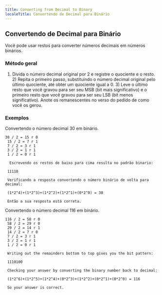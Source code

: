```yaml
---
title: Converting from Decimal to Binary
localeTitle: Convertendo de Decimal para Binário
---
```

## Convertendo de Decimal para Binário

Você pode usar restos para converter números decimais em números binários.

### Método geral

1) Divida o número decimal original por 2 e registre o quociente e o resto. 2) Repita o primeiro passo, substituindo o número decimal original pelo último quociente, até obter um quociente igual a 0. 3) Leve o último resto que você gravou para ser seu MSB (bit mais significativo) e o primeiro resto que você gravou para ser seu LSB (bit menos significativo). Anote os remanescentes no verso do pedido de como você os gerou.

### Exemplos

Convertendo o número decimal 30 em binário.
```
30 / 2 = 15 r 0 
 15 / 2 = 7 r 1 
 7 / 2 = 3 r 1 
 3 / 2 = 1 r 1 
 1 / 2 = 0 r 1 
 
  Escrevendo os restos de baixo para cima resulta no padrão binario:
 
 11110 
 
 Verificando a resposta convertendo o número binário de volta para decimal:
 
 (1*2^4)+(1*2^3)+(1*2^2)+(1*2^1)+(0*2^0) = 30 
 
 Então a sua resposta está correta. 
```

Convertendo o número decimal 116 em binário.
```
116 / 2 = 58 r 0 
 58 / 2 = 29 r 0 
 29 / 2 = 14 r 1 
 14 / 2 = 7 r 0 
 7 / 2 = 3 r 1 
 3 / 2 = 1 r 1 
 1 / 2 = 0 r 1 
 
 Writing out the remainders bottom to top gives you the bit pattern: 
 
 1110100 
 
 Checking your answer by converting the binary number back to decimal: 
 
 (1*2^6)+(1*2^5)+(1*2^4)+(0*2^3)+(1*2^2)+(0*2^1)+(0*2^0) = 116 
 
 So your answer is correct. 

```
